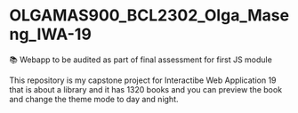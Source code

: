 # OLGAMAS900_BCL2302_Olga_Maseng_IWA-19
📚 Webapp to be audited as part of final assessment for first JS module

This repository is my capstone project for Interactibe Web Application 19 that is about a library and it has 1320 books and you can preview the book and change the theme mode to day and night.
